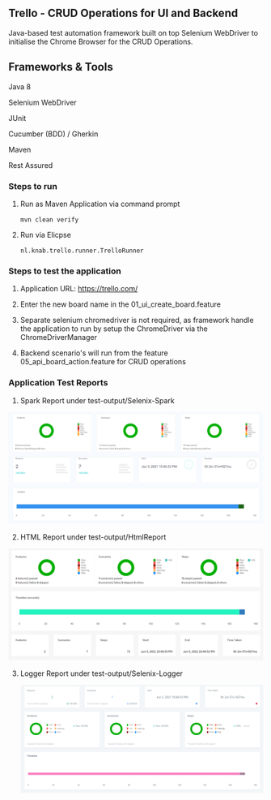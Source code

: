 Trello - CRUD Operations for UI and Backend
---

Java-based test automation framework built on top Selenium WebDriver to initialise the Chrome Browser for the CRUD Operations.

## Frameworks & Tools

Java 8

Selenium WebDriver

JUnit

Cucumber (BDD) / Gherkin

Maven

Rest Assured

### Steps to run

 1) Run as Maven Application via command prompt
    
        mvn clean verify
    
 2) Run via Elicpse
    
        nl.knab.trello.runner.TrelloRunner

### Steps to test the application

 1) Application URL: https://trello.com/
    
 2) Enter the new board name in the 01_ui_create_board.feature
    
 3) Separate selenium chromedriver is not required, as framework handle the application to run by setup the ChromeDriver via the ChromeDriverManager
    
 4) Backend scenario's will run from the feature 05_api_board_action.feature for CRUD operations



### Application Test Reports

 1) Spark Report under test-output/Selenix-Spark

   ![Selenix-Spark.png](img.png)

 2) HTML Report under test-output/HtmlReport
     
   ![HTML-Report.png](img_1.png)
    
 3) Logger Report under test-output/Selenix-Logger

    ![Selenix-Logger .png](img_2.png)

  
   